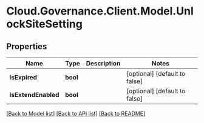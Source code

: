 # Cloud.Governance.Client.Model.UnlockSiteSetting
## Properties

Name | Type | Description | Notes
------------ | ------------- | ------------- | -------------
**IsExpired** | **bool** |  | [optional] [default to false]
**IsExtendEnabled** | **bool** |  | [optional] [default to false]

[[Back to Model list]](../README.md#documentation-for-models) [[Back to API list]](../README.md#documentation-for-api-endpoints) [[Back to README]](../README.md)

